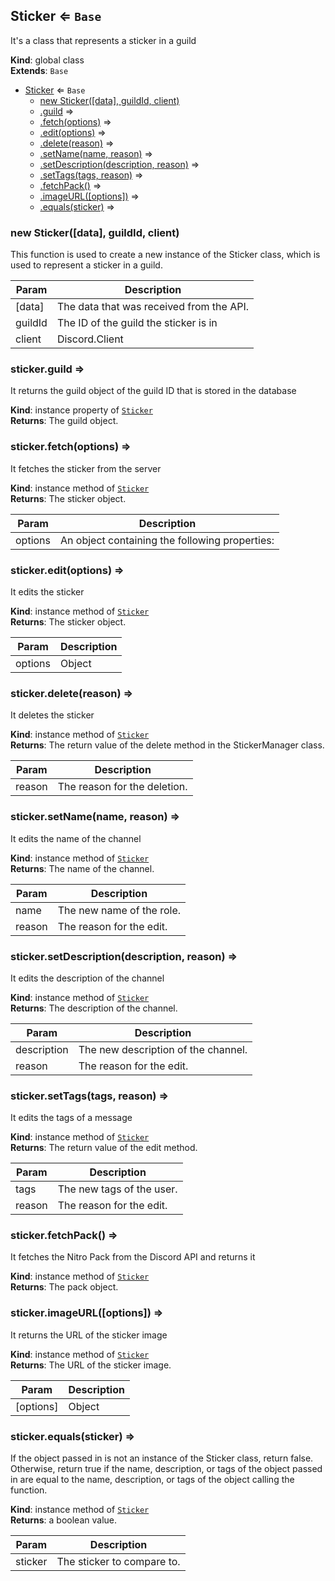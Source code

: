 <a name="Sticker"></a>

## Sticker ⇐ <code>Base</code>
It's a class that represents a sticker in a guild

**Kind**: global class  
**Extends**: <code>Base</code>  

* [Sticker](#Sticker) ⇐ <code>Base</code>
    * [new Sticker([data], guildId, client)](#new_Sticker_new)
    * [.guild](#Sticker+guild) ⇒
    * [.fetch(options)](#Sticker+fetch) ⇒
    * [.edit(options)](#Sticker+edit) ⇒
    * [.delete(reason)](#Sticker+delete) ⇒
    * [.setName(name, reason)](#Sticker+setName) ⇒
    * [.setDescription(description, reason)](#Sticker+setDescription) ⇒
    * [.setTags(tags, reason)](#Sticker+setTags) ⇒
    * [.fetchPack()](#Sticker+fetchPack) ⇒
    * [.imageURL([options])](#Sticker+imageURL) ⇒
    * [.equals(sticker)](#Sticker+equals) ⇒

<a name="new_Sticker_new"></a>

### new Sticker([data], guildId, client)
This function is used to create a new instance of the Sticker class, which is used to represent asticker in a guild.


| Param | Description |
| --- | --- |
| [data] | The data that was received from the API. |
| guildId | The ID of the guild the sticker is in |
| client | Discord.Client |

<a name="Sticker+guild"></a>

### sticker.guild ⇒
It returns the guild object of the guild ID that is stored in the database

**Kind**: instance property of [<code>Sticker</code>](#Sticker)  
**Returns**: The guild object.  
<a name="Sticker+fetch"></a>

### sticker.fetch(options) ⇒
It fetches the sticker from the server

**Kind**: instance method of [<code>Sticker</code>](#Sticker)  
**Returns**: The sticker object.  

| Param | Description |
| --- | --- |
| options | An object containing the following properties: |

<a name="Sticker+edit"></a>

### sticker.edit(options) ⇒
It edits the sticker

**Kind**: instance method of [<code>Sticker</code>](#Sticker)  
**Returns**: The sticker object.  

| Param | Description |
| --- | --- |
| options | Object |

<a name="Sticker+delete"></a>

### sticker.delete(reason) ⇒
It deletes the sticker

**Kind**: instance method of [<code>Sticker</code>](#Sticker)  
**Returns**: The return value of the delete method in the StickerManager class.  

| Param | Description |
| --- | --- |
| reason | The reason for the deletion. |

<a name="Sticker+setName"></a>

### sticker.setName(name, reason) ⇒
It edits the name of the channel

**Kind**: instance method of [<code>Sticker</code>](#Sticker)  
**Returns**: The name of the channel.  

| Param | Description |
| --- | --- |
| name | The new name of the role. |
| reason | The reason for the edit. |

<a name="Sticker+setDescription"></a>

### sticker.setDescription(description, reason) ⇒
It edits the description of the channel

**Kind**: instance method of [<code>Sticker</code>](#Sticker)  
**Returns**: The description of the channel.  

| Param | Description |
| --- | --- |
| description | The new description of the channel. |
| reason | The reason for the edit. |

<a name="Sticker+setTags"></a>

### sticker.setTags(tags, reason) ⇒
It edits the tags of a message

**Kind**: instance method of [<code>Sticker</code>](#Sticker)  
**Returns**: The return value of the edit method.  

| Param | Description |
| --- | --- |
| tags | The new tags of the user. |
| reason | The reason for the edit. |

<a name="Sticker+fetchPack"></a>

### sticker.fetchPack() ⇒
It fetches the Nitro Pack from the Discord API and returns it

**Kind**: instance method of [<code>Sticker</code>](#Sticker)  
**Returns**: The pack object.  
<a name="Sticker+imageURL"></a>

### sticker.imageURL([options]) ⇒
It returns the URL of the sticker image

**Kind**: instance method of [<code>Sticker</code>](#Sticker)  
**Returns**: The URL of the sticker image.  

| Param | Description |
| --- | --- |
| [options] | Object |

<a name="Sticker+equals"></a>

### sticker.equals(sticker) ⇒
If the object passed in is not an instance of the Sticker class, return false. Otherwise, returntrue if the name, description, or tags of the object passed in are equal to the name, description,or tags of the object calling the function.

**Kind**: instance method of [<code>Sticker</code>](#Sticker)  
**Returns**: a boolean value.  

| Param | Description |
| --- | --- |
| sticker | The sticker to compare to. |

